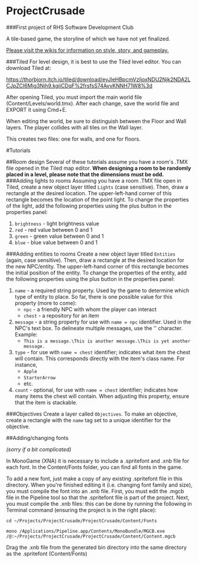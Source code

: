 # ProjectCrusade

###First project of RHS Software Development Club

A tile-based game, the storyline of which we have not yet finalized. 

[Please visit the wikis for information on style, story, and gameplay.](https://github.com/BoolClub/ProjectCrusade/wiki/ProjectCrusade-Wiki)

###Tiled
For level design, it is best to use the Tiled level editor. You can download Tiled at:

<a href="https://thorbjorn.itch.io/tiled/download/eyJleHBpcmVzIjoxNDU2Njk2NDA2LCJpZCI6Mjg3Njh9.kgiiCDqF%2frsfsS74AvvKNNH71W8%3d">https://thorbjorn.itch.io/tiled/download/eyJleHBpcmVzIjoxNDU2Njk2NDA2LCJpZCI6Mjg3Njh9.kgiiCDqF%2frsfsS74AvvKNNH71W8%3d</a>

After opening Tiled, you must import the main world file (Content/Levels/world.tmx). After each change, save the world file and EXPORT it using Cmd+E. 

When editing the world, be sure to distinguish between the Floor and Wall layers. The player collides with all tiles on the Wall layer. 

This creates two files: one for walls, and one for floors. 


#Tutorials

##Room design
Several of these tutorials assume you have a room's .TMX file opened in the Tiled map editor. **When designing a room to be randomly placed in a level, please note that the dimensions must be odd.**
###Adding lights to rooms
Assuming you have a room .TMX file open in Tiled, create a new object layer titled `Lights` (case sensitive). Then, draw a rectangle at the desired location. The upper-left-hand corner of this rectangle becomes the location of the point light. To change the properties of the light, add the following properties using the plus button in the properties panel:

1. `brightness` - light brightness value
2. `red` - red value between 0 and 1
3. `green` - green value between 0 and 1
4. `blue` - blue value between 0 and 1

###Adding entities to rooms
Create a new object layer titled `Entities` (again, case sensitive). Then, draw a rectangle at the desired location for the new NPC/entity. The upper-left-hand corner of this rectangle becomes the initial position of the entity. To change the properties of the entity, add the following properties using the plus button in the properties panel:

1. `name` - a required string property. Used by the game to determine which type of entity to place. So far, there is one possible value for this property (more to come): 
    - `npc` - a friendly NPC with whom the player can interact
    - `chest` - a repository for an item
2. `message` - a string property for use with `name = npc` identifier. Used in the NPC's text box. To delineate multiple messages, use the '\' character. Example:
    - `This is a message.\This is another message.\This is yet another message.`
3. `type` - for use with `name = chest` identifier; indicates what item the chest will contain. This corresponds directly with the item's class name. For instance, 
    - `Apple`
    - `StarterArrow`
    - etc.
4. `count` - optional, for use with `name = chest` identifier; indicates how many items the chest will contain. When adjusting this property, ensure that the item is stackable. 

###Objectives
Create a layer called `Objectives`. To make an objective, create a rectangle with the `name` tag set to a unique identifier for the objective.

##Adding/changing fonts 

*(sorry if a bit complicated)*

In MonoGame (XNA) it is necessary to include a .spritefont and .xnb file for each font. In the Content/Fonts folder, you can find all 
fonts in the game. 

To add a new font, just make a copy of any existing .spritefont file in this directory. When you're finished editing it
(i.e. changing font family and size), you must compile the font into an .xnb file. First, you must edit the .mgcb file in the Pipeline tool
so that the .spritefont file is part of the project. Next, you must compile the .xnb files: this can be done by running the following in Terminal 
command (ensuring the project is in the right place):

`cd ~/Projects/ProjectCrusade/ProjectCrusade/Content/Fonts`

`mono /Applications/Pipeline.app/Contents/MonoBundle/MGCB.exe /@:~/Projects/ProjectCrusade/ProjectCrusade/Content/Content.mgcb`


Drag the .xnb file from the generated bin directory into the same directory as the .spritefont (Content/Fonts)
